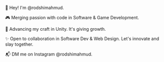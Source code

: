 👋 Hey! I'm @rodshimahmud.

🎮 Merging passion with code in Software & Game Development.

🌱 Advancing my craft in Unity. It's giving growth.

✨ Open to collaboration in Software Dev & Web Design. Let's innovate and slay together.

📬 DM me on Instagram @rodshimahmud.

<!---
mahmudrodshi/mahmudrodshi is a ✨ special ✨ repository because its `README.md` (this file) appears on your GitHub profile.
You can click the Preview link to take a look at your changes.
--->
